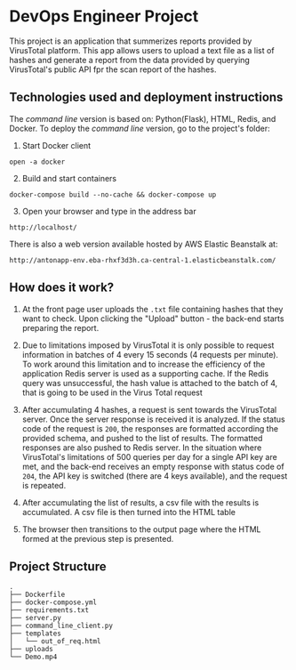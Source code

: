 # DevOps Engineer Project 
This project is an application that summerizes reports provided by VirusTotal platform. This app allows users to upload a text file as a list of hashes and generate a report from the data provided by querying VirusTotal's public API fpr the scan report of the hashes. 
## Technologies used and deployment instructions
The _command_ _line_ version is based on: Python(Flask), HTML, Redis, and Docker.
To deploy the _command_ _line_ version, go to the project's folder: 
1) Start Docker client 
```
open -a docker
```
2) Build and start containers  

```
docker-compose build --no-cache && docker-compose up
```

3) Open your browser and type in the address bar
``` 
http://localhost/
```

There is also a web version available hosted by AWS Elastic Beanstalk at:
```
http://antonapp-env.eba-rhxf3d3h.ca-central-1.elasticbeanstalk.com/
```


## How does it work?

1) At the front page user uploads the ```.txt``` file containing hashes that they want to check. Upon clicking the "Upload" button - the back-end starts preparing the report.

2) Due to limitations imposed by VirusTotal it is only possible to request information in batches of 4 every 15 seconds (4 requests per minute). To work around this limitation and to increase the efficiency of the application Redis server is used as a supporting cache. If the Redis query was unsuccessful, the hash value is attached to the batch of 4, that is going to be used in the Virus Total request

3) After accumulating 4 hashes, a request is sent towards the VirusTotal server. Once the server response is received it is analyzed. If the status code of the request is ```200```, the responses are formatted according the provided schema, and pushed to the list of results. The formatted responses are also pushed to Redis server. In the situation where VirusTotal's limitations of 500 queries per day for a single API key are met, and the back-end receives an empty response with status code of ```204```, the API key is switched (there are 4 keys available), and the request is repeated.
4) After accumulating the list of results, a csv file with the results is accumulated. A csv file is then turned into the HTML table 

5) The browser then transitions to the output page where the HTML formed at the previous step is presented. 


## Project Structure

```
.
├── Dockerfile
├── docker-compose.yml
├── requirements.txt
├── server.py
├── command_line_client.py
├── templates
│   └── out_of_req.html
├── uploads
└── Demo.mp4
```